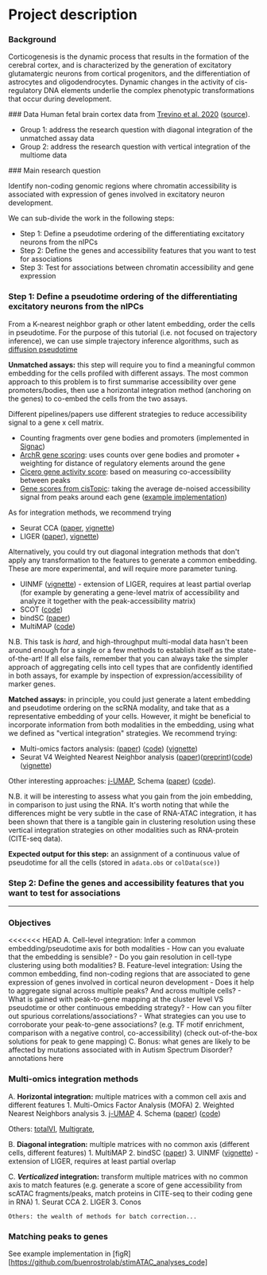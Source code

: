 # Project description

### Background 
Corticogenesis is the dynamic process that results in the formation of the cerebral cortex, and is characterized by the generation of excitatory glutamatergic neurons from cortical progenitors, and the differentiation of astrocytes and oligodendrocytes. Dynamic changes in the activity of cis-regulatory DNA elements underlie the complex phenotypic transformations that occur during development. 

### Data
Human fetal brain cortex data from [Trevino et al. 2020](https://www.biorxiv.org/content/10.1101/2020.12.29.424636v2.full) ([source](https://github.com/GreenleafLab/brainchromatin)). 

- Group 1: address the research question with diagonal integration of the unmatched assay data
- Group 2: address the research question with vertical integration of the multiome data

### Main research question 

Identify non-coding genomic regions where chromatin accessibility is associated with expression of genes involved in excitatory neuron development.

We can sub-divide the work in the following steps:

- Step 1: Define a pseudotime ordering of the differentiating excitatory neurons from the nIPCs
- Step 2: Define the genes and accessibility features that you want to test for associations
- Step 3: Test for associations between chromatin accessibility and gene expression

### Step 1: Define a pseudotime ordering of the differentiating excitatory neurons from the nIPCs

From a K-nearest neighbor graph or other latent embedding, order the cells in pseudotime. For the purpose of this tutorial (i.e. not focused on trajectory inference), we can use simple trajectory inference algorithms, such as [diffusion pseudotime]()

**Unmatched assays:** this step will require you to find a meaningful common embedding for the cells profiled with different assays. The most common approach to this problem is to first summarise accessibility over gene promoters/bodies, then use a horizontal integration method (anchoring on the genes) to co-embed the cells from the two assays.

Different pipelines/papers use different strategies to reduce accessibility signal to a gene x cell matrix. 

- Counting fragments over gene bodies and promoters (implemented in [Signac](https://satijalab.org/signac/reference/GeneActivity.html))
- [ArchR gene scoring](https://www.archrproject.com/bookdown/calculating-gene-scores-in-archr.html): uses counts over gene bodies and promoter + weighting for distance of regulatory elements around the gene
- [Cicero gene activity score](https://cole-trapnell-lab.github.io/cicero-release/docs_m3/##cicero-gene-activity-scores): based on measuring co-accessibility between peaks
- [Gene scores from cisTopic](https://www.embopress.org/doi/full/10.15252/msb.20209438): taking the average de-noised accessibility signal from peaks around each gene ([example implementation](https://github.com/emdann/scATAC_prep/blob/master/N2_add_cistopic.ipynb))

As for integration methods, we recommend trying 

- Seurat CCA ([paper](), [vignette]())
- LIGER ([paper]()), [vignette]())

Alternatively, you could try out diagonal integration methods that don't apply any transformation to the features to generate a common embedding. These are more experimental, and will require more parameter tuning.

- UINMF ([vignette](http://htmlpreview.github.io/?https://github.com/welch-lab/liger/blob/master/vignettes/UINMF_vignette.html)) - extension of LIGER, requires at least partial overlap (for example by generating a gene-level matrix of accessibility and analyze it together with the peak-accessibility matrix)
- SCOT ([code](https://github.com/rsinghlab/SCOT))
- bindSC ([paper](https://www.biorxiv.org/content/10.1101/2020.12.11.422014v1.full.pdf))
- MultiMAP ([code](https://github.com/Teichlab/MultiMAP))

N.B. This task is _hard_, and high-throughput multi-modal data hasn't been around enough for a single or a few methods to establish itself as the state-of-the-art! If all else fails, remember that you can always take the simpler approach of aggregating cells into cell types that are
confidently identified in both assays, for example by inspection of expression/accessibility of marker genes.

**Matched assays:** in principle, you could just generate a latent embedding and pseudotime ordering on the scRNA modality, and take that as a representative embedding of your cells. However, it might be beneficial to incorporate information from both modalities in the embedding, using what we defined as "vertical integration" strategies. We recommend trying:

- Multi-omics factors analysis: ([paper](https://genomebiology.biomedcentral.com/articles/10.1186/s13059-020-02015-1)) ([code](https://github.com/bioFAM/MOFA2)) ([vignette](https://raw.githack.com/bioFAM/MOFA2_tutorials/master/R_tutorials/10x_scRNA_scATAC.html))
- Seurat V4 Weighted Nearest Neighbor analysis ([paper](https://www.cell.com/cell/fulltext/S0092-8674%2821%2900583-3))([preprint](https://www.biorxiv.org/content/10.1101/2020.10.12.335331v1))([code](https://github.com/satijalab/seurat))([vignette](https://satijalab.org/seurat/v4.0/weighted_nearest_neighbor_analysis.html))

Other interesting approaches: [j-UMAP](https://github.com/canzarlab/JVis-learn), Schema ([paper](https://genomebiology.biomedcentral.com/articles/10.1186/s13059-021-02313-2)) ([code](https://schema-multimodal.readthedocs.io/en/latest/overview.html)).

N.B. it will be interesting to assess what you gain from the join embedding, in comparison to just using the RNA. It's worth noting that while the differences might be very subtle in the case of RNA-ATAC integration, it has been shown that there is a tangible gain in clustering resolution using these vertical integration strategies on other modalities such as RNA-protein (CITE-seq data).

**Expected output for this step:** an assignment of a continuous value of pseudotime for all the cells (stored in `adata.obs` or `colData(sce)`)

### Step 2: Define the genes and accessibility features that you want to test for associations




---

### Objectives

<<<<<<< HEAD
A. Cell-level integration: Infer a common embedding/pseudotime axis for both modalities 
    - How can you evaluate that the embedding is sensible?
    - Do you gain resolution in cell-type clustering using both modalities?
B. Feature-level integration: Using the common embedding, find non-coding regions that are associated to gene expression of genes involved in cortical neuron development
    - Does it help to aggregate signal across multiple peaks? And across multiple cells?
    - What is gained with peak-to-gene mapping at the cluster level VS pseudotime or other continuous embedding strategy?
    - How can you filter out spurious correlations/associations?
    - What strategies can you use to corroborate your peak-to-gene associations? (e.g. TF motif enrichment, comparison with a negative control, co-accessibility) (check out-of-the-box solutions for peak to gene mapping)
C. Bonus: what genes are likely to be affected by mutations associated with in Autism Spectrum Disorder? annotations here

### Multi-omics integration methods

A. **Horizontal integration:** multiple matrices with a common cell axis and different features 
    1. Multi-Omics Factor Analysis (MOFA)
    2. Weighted Nearest Neighbors analysis
    3. [j-UMAP](https://github.com/canzarlab/JVis-learn)
    4. Schema ([paper](https://genomebiology.biomedcentral.com/articles/10.1186/s13059-021-02313-2)) ([code](https://schema-multimodal.readthedocs.io/en/latest/overview.html))
   
   Others: [totalVI](https://docs.scvi-tools.org/en/stable/user_guide/notebooks/totalVI.html), [Multigrate](https://icml-compbio.github.io/2021/papers/WCBICML2021_paper_44.pdf),

B. **Diagonal integration:** multiple matrices with no common axis (different cells, different features)
    1. MultiMAP
    2. bindSC ([paper](https://www.biorxiv.org/content/10.1101/2020.12.11.422014v1.full.pdf))
    3. UINMF ([vignette](http://htmlpreview.github.io/?https://github.com/welch-lab/liger/blob/master/vignettes/UINMF_vignette.html)) - extension of LIGER, requires at least partial overlap

C. **_Verticalized_ integration:** transform multiple matrices with no common axis to match features (e.g. generate a score of gene accessibility from scATAC fragments/peaks, match proteins in CITE-seq to their coding gene in RNA)
    1. Seurat CCA
    2. LIGER
    3. Conos
    
    Others: the wealth of methods for batch correction...
 
### Matching peaks to genes 
See example implementation in [figR][https://github.com/buenrostrolab/stimATAC_analyses_code]


